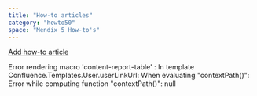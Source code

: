 ```yaml
---
title: "How-to articles"
category: "howto50"
space: "Mendix 5 How-to's"
---
```

[Add how-to article](https://world.mendix.com?createDialogSpaceKey=howto50&createDialogBlueprintId=8cc63736-2c0d-4f0c-abb5-568d040208b9)



Error rendering macro 'content-report-table' : In template Confluence.Templates.User.userLinkUrl: When evaluating "contextPath()": Error while computing function "contextPath()": null